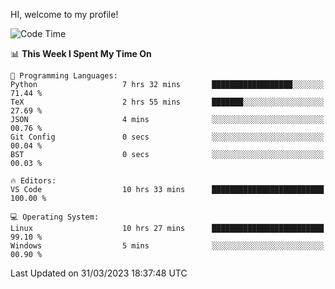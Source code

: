 HI, welcome to my profile!
<!--START_SECTION:waka-->
![Code Time](http://img.shields.io/badge/Code%20Time-668%20hrs%2013%20mins-blue)

📊 **This Week I Spent My Time On** 

```text
💬 Programming Languages: 
Python                   7 hrs 32 mins       ██████████████████░░░░░░░   71.44 % 
TeX                      2 hrs 55 mins       ███████░░░░░░░░░░░░░░░░░░   27.69 % 
JSON                     4 mins              ░░░░░░░░░░░░░░░░░░░░░░░░░   00.76 % 
Git Config               0 secs              ░░░░░░░░░░░░░░░░░░░░░░░░░   00.04 % 
BST                      0 secs              ░░░░░░░░░░░░░░░░░░░░░░░░░   00.03 % 

🔥 Editors: 
VS Code                  10 hrs 33 mins      █████████████████████████   100.00 % 

💻 Operating System: 
Linux                    10 hrs 27 mins      █████████████████████████   99.10 % 
Windows                  5 mins              ░░░░░░░░░░░░░░░░░░░░░░░░░   00.90 % 
```


 Last Updated on 31/03/2023 18:37:48 UTC
<!--END_SECTION:waka-->
